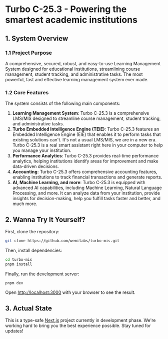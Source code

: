 # Turbo C-25.3 - Powering the smartest academic institutions

## 1. System Overview

### 1.1 Project Purpose

A comprehensive, secured, robust, and easy-to-use Learning Management System designed for educational institutions, streamlining course management, student tracking, and administrative tasks. The most powerful, fast and effective learning management system ever made.

### 1.2 Core Features

The system consists of the following main components:

1. **Learning Management System**: Turbo C-25.3 is a comprehensive LMS/MIS designed to streamline course management, student tracking, and administrative tasks.
2. **Turbo Embedded Intelligence Engine (TEIE)**: Turbo C-25.3 features an Embedded Intelligence Engine (EIE) that enables it to perform tasks that existing solutions can't. It's not a usual LMS/MIS, we are in a new era. Turbo C-25.3 is a real smart assistant right here in your computer to help you manage your institution.
3. **Performance Analytics**: Turbo C-25.3 provides real-time performance analytics, helping institutions identify areas for improvement and make data-driven decisions.
4. **Accounting**: Turbo C-25.3 offers comprehensive accounting features, enabling institutions to track financial transactions and generate reports.
5. **AI, Machine Learning, and more**: Turbo C-25.3 is equipped with advanced AI capabilities, including Machine Learning, Natural Language Processing, and more. It can analyze data from your institution, provide insights for decision-making, help you fulfill tasks faster and better, and much more.

## 2. Wanna Try It Yourself?

First, clone the repository:

```bash
git clone https://github.com/wemilabs/turbo-mis.git
```

Then, install dependencies:

```bash
cd turbo-mis
pnpm install
```

Finally, run the development server:

```bash
pnpm dev
```

Open [http://localhost:3000](http://localhost:3000) with your browser to see the result.

## 3. Actual State

This is a type-safe [Next.js](https://nextjs.org/) project currently in development phase. We're working hard to bring you the best experience possible. Stay tuned for updates!
